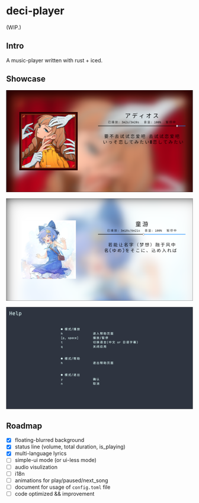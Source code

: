 # deci-player

(WIP.)  

## Intro

A music-player written with rust + iced.  

## Showcase

![show_1.png](./showcase/show_1.png)  

![show_2.png](./showcase/show_2.png)  

![show_3.png](./showcase/show_3.png)  


## Roadmap

- [x] floating-blurred background
- [x] status line (volume, total duration, is_playing) 
- [x] multi-language lyrics
- [ ] simple-ui mode (or ui-less mode)
- [ ] audio visulization
- [ ] i18n
- [ ] animations for play/paused/next_song
- [ ] document for usage of `config.toml` file
- [ ] code optimized && improvement
